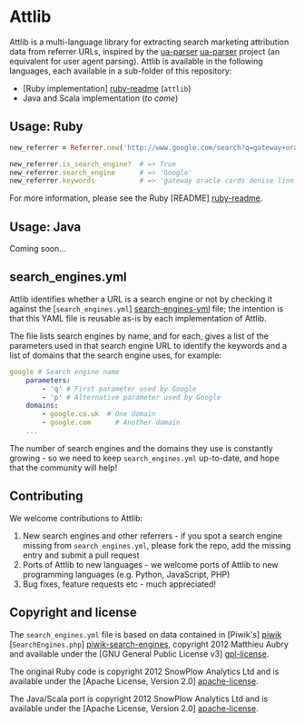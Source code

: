 # Attlib

Attlib is a multi-language library for extracting search marketing attribution data from referrer URLs, inspired by the [ua-parser] [ua-parser] project (an equivalent for user agent parsing). Attlib is available in the following languages, each available in a sub-folder of this repository:

* [Ruby implementation] [ruby-readme] (`attlib`)
* Java and Scala implementation (_to come_)

## Usage: Ruby

```ruby
new_referrer = Referrer.new('http://www.google.com/search?q=gateway+oracle+cards+denise+linn&hl=en&client=safari')

new_referrer.is_search_engine?  # => True
new_referrer.search_engine      # => 'Google'
new_referrer.keywords           # => 'gateway oracle cards denise linn'
```

For more information, please see the Ruby [README] [ruby-readme].

## Usage: Java

Coming soon...

## search_engines.yml

Attlib identifies whether a URL is a search engine or not by checking it against the [`search_engines.yml`] [search-engines-yml] file; the intention is that this YAML file is reusable as-is by each implementation of Attlib.

The file lists search engines by name, and for each, gives a list of the parameters used in that search engine URL to identify the keywords and a list of domains that the search engine uses, for example:

```yaml
google # Search engine name
	parameters:
		- 'q' # First parameter used by Google
		- 'p' # Alternative parameter used by Google
	domains:
		- google.co.uk 	# One domain
		- google.com 	  # Another domain
    ...
```

The number of search engines and the domains they use is constantly growing - so we need to keep `search_engines.yml` up-to-date, and hope that the community will help!

## Contributing

We welcome contributions to Attlib:

1. New search engines and other referrers - if you spot a search engine missing from `search_engines.yml`, please fork the repo, add the missing entry and submit a pull request
2. Ports of Attlib to new languages - we welcome ports of Attlib to new programming languages (e.g. Python, JavaScript, PHP)
3. Bug fixes, feature requests etc - much appreciated!

## Copyright and license

The `search_engines.yml` file is based on data contained in [Piwik's] [piwik] [`SearchEngines.php`] [piwik-search-engines], copyright 2012 Matthieu Aubry and available under the [GNU General Public License v3] [gpl-license].

The original Ruby code is copyright 2012 SnowPlow Analytics Ltd and is available under the [Apache License, Version 2.0] [apache-license].

The Java/Scala port is copyright 2012 SnowPlow Analytics Ltd and is available under the [Apache License, Version 2.0] [apache-license].

[ua-parser]: https://github.com/tobie/ua-parser

[ruby-readme]: https://github.com/snowplow/attlib/master/ruby/README.md

[piwik]: http://piwik.org
[piwik-search-engines]: https://github.com/piwik/piwik/blob/master/core/DataFiles/SearchEngines.php

[search-engines-yml]: https://github.com/snowplow/attlib/blob/master/search_engines.yml

[apache-license]: http://www.apache.org/licenses/LICENSE-2.0
[gpl-license]: http://www.gnu.org/licenses/gpl-3.0.html